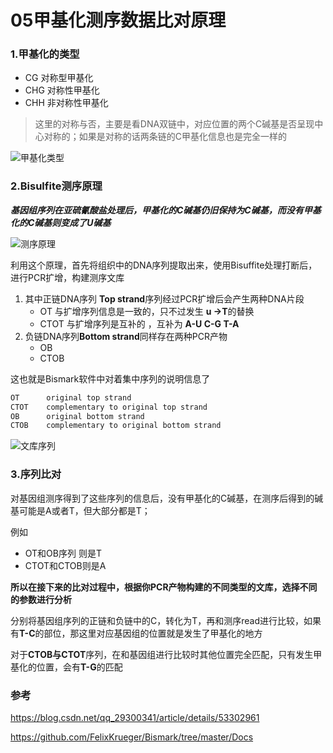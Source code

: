 # 05甲基化测序数据比对原理



### 1.甲基化的类型

+ CG 对称型甲基化
+ CHG 对称性甲基化
+ CHH 非对称性甲基化

> 这里的对称与否，主要是看DNA双链中，对应位置的两个C碱基是否呈现中心对称的；如果是对称的话两条链的C甲基化信息也是完全一样的

![甲基化类型](https://user-images.githubusercontent.com/39325949/66695515-239ac900-ecf5-11e9-93fb-a91785c0409e.png)

### 2.Bisulfite测序原理

***基因组序列在亚硫氰酸盐处理后，甲基化的C碱基仍旧保持为C碱基，而没有甲基化的C碱基则变成了U碱基***

![测序原理](https://user-images.githubusercontent.com/39325949/66695516-24335f80-ecf5-11e9-9000-eafb0209ff4e.png)

利用这个原理，首先将组织中的DNA序列提取出来，使用Bisuffite处理打断后，进行PCR扩增，构建测序文库

1. 其中正链DNA序列 **Top strand**序列经过PCR扩增后会产生两种DNA片段
   + OT 与扩增序列信息是一致的，只不过发生 **u ->T**的替换
   + CTOT 与扩增序列是互补的 ，互补为 **A-U C-G T-A**
2. 负链DNA序列**Bottom strand**同样存在两种PCR产物
   + OB
   + CTOB

这也就是Bismark软件中对着集中序列的说明信息了

```bash
OT      original top strand
CTOT    complementary to original top strand
OB      original bottom strand
CTOB    complementary to original bottom strand
```



![文库序列](https://user-images.githubusercontent.com/39325949/66695520-2990aa00-ecf5-11e9-96fb-806465ae811f.png)



### 3.序列比对

对基因组测序得到了这些序列的信息后，没有甲基化的C碱基，在测序后得到的碱基可能是A或者T，但大部分都是T；

例如

+ OT和OB序列 则是T
+ CTOT和CTOB则是A

**所以在接下来的比对过程中，根据你PCR产物构建的不同类型的文库，选择不同的参数进行分析**

分别将基因组序列的正链和负链中的C，转化为T，再和测序read进行比较，如果有**T-C**的部位，那这里对应基因组的位置就是发生了甲基化的地方

对于**CTOB与CTOT**序列，在和基因组进行比较时其他位置完全匹配，只有发生甲基化的位置，会有**T-G**的匹配



### 参考

https://blog.csdn.net/qq_29300341/article/details/53302961

https://github.com/FelixKrueger/Bismark/tree/master/Docs

